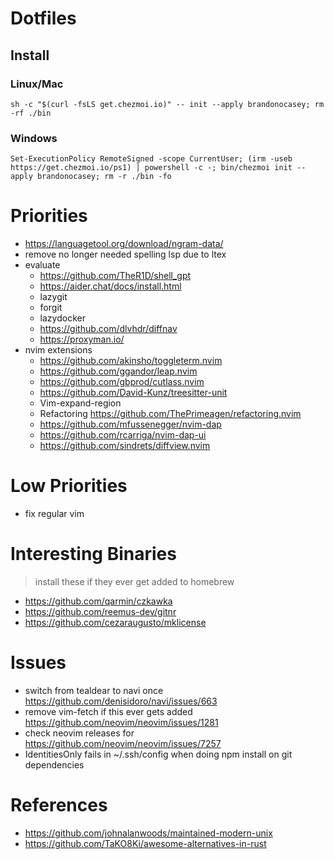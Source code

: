 # Dotfiles


## Install
### Linux/Mac
`sh -c "$(curl -fsLS get.chezmoi.io)" -- init --apply brandonocasey; rm -rf ./bin`

### Windows
`Set-ExecutionPolicy RemoteSigned -scope CurrentUser; (irm -useb https://get.chezmoi.io/ps1) | powershell -c -; bin/chezmoi init --apply brandonocasey; rm -r ./bin -fo`

# Priorities
* https://languagetool.org/download/ngram-data/
* remove no longer needed spelling lsp due to ltex
* evaluate
    * https://github.com/TheR1D/shell_gpt
    * https://aider.chat/docs/install.html
    * lazygit
    * forgit
    * lazydocker
    * https://github.com/dlvhdr/diffnav
    * https://proxyman.io/
* nvim extensions
    * https://github.com/akinsho/toggleterm.nvim
    * https://github.com/ggandor/leap.nvim
    * https://github.com/gbprod/cutlass.nvim
    * https://github.com/David-Kunz/treesitter-unit
    * Vim-expand-region
    * Refactoring https://github.com/ThePrimeagen/refactoring.nvim
    * https://github.com/mfussenegger/nvim-dap
    * https://github.com/rcarriga/nvim-dap-ui
    * https://github.com/sindrets/diffview.nvim

# Low Priorities
* fix regular vim

# Interesting Binaries
> install these if they ever get added to homebrew

* https://github.com/qarmin/czkawka
* https://github.com/reemus-dev/gitnr
* https://github.com/cezaraugusto/mklicense

# Issues
* switch from tealdear to navi once https://github.com/denisidoro/navi/issues/663
* remove vim-fetch if this ever gets added https://github.com/neovim/neovim/issues/1281
* check neovim releases for https://github.com/neovim/neovim/issues/7257
* IdentitiesOnly fails in ~/.ssh/config when doing npm install on git dependencies

# References
* https://github.com/johnalanwoods/maintained-modern-unix
* https://github.com/TaKO8Ki/awesome-alternatives-in-rust
